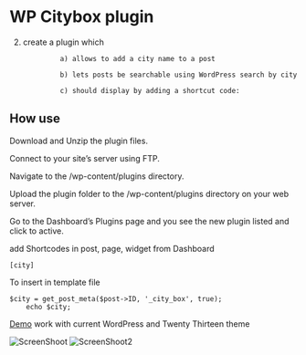 WP Citybox plugin
============
2) create a plugin which

                a) allows to add a city name to a post

                b) lets posts be searchable using WordPress search by city

                c) should display by adding a shortcut code:


## How use  
Download and Unzip the plugin files.

Connect to your site’s server using FTP.

Navigate to the /wp-content/plugins directory.

Upload the plugin folder to the /wp-content/plugins directory on your web server.

Go to the Dashboard’s Plugins page and you see the new plugin listed and click to active.

add Shortcodes in post, page, widget from Dashboard   
```
[city]
```
To insert in template file  
```
$city = get_post_meta($post->ID, '_city_box', true);
	echo $city; 
```
<a href="http://onepassionate.com/">Demo</a> work with current WordPress and Twenty Thirteen theme

![ScreenShoot](http://medesko.com/Citybox.png)
![ScreenShoot2](http://medesko.com/Citybox-input.png)

